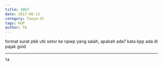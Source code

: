 ```yaml
---
title: 1867
date: 2017-06-13
category: Tanya-SC
tags: KUP
author: TA
---
```


format surat pbk utk setor ke npwp yang salah, apakah ada? kata kpp ada di pajak goid

---



`TA`
